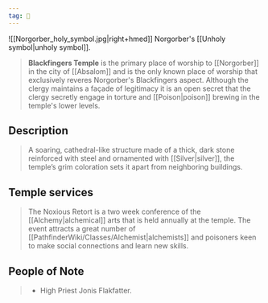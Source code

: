 ```yaml
---
tag: 🕍
---
```

![[Norgorber_holy_symbol.jpg|right+hmed]] 
 Norgorber's [[Unholy symbol|unholy symbol]].
> **Blackfingers Temple** is the primary place of worship to [[Norgorber]] in the city of [[Absalom]] and is the only known place of worship that exclusively reveres Norgorber's Blackfingers aspect. Although the clergy maintains a façade of legitimacy it is an open secret that the clergy secretly engage in torture and [[Poison|poison]] brewing in the temple's lower levels.



## Description

> A soaring, cathedral-like structure made of a thick, dark stone reinforced with steel and ornamented with [[Silver|silver]], the temple’s grim coloration sets it apart from neighboring buildings.


## Temple services

> The Noxious Retort is a two week conference of the [[Alchemy|alchemical]] arts that is held annually at the temple. The event attracts a great number of [[PathfinderWiki/Classes/Alchemist|alchemists]] and poisoners keen to make social connections and learn new skills.


## People of Note

> - High Priest Jonis Flakfatter.






